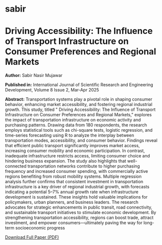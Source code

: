 # sabir
<!DOCTYPE html>
<html>
<head>
  <meta charset="UTF-8">
  <meta name="citation_title" content="Driving Accessibility: The Influence of Transport Infrastructure on Consumer Preferences and Regional Markets">
  <meta name="citation_author" content="Sabir Nasir Mujawar">
  <meta name="citation_publication_date" content="2025/05">
  <meta name="citation_journal_title" content="International Journal of Scientific Research and Engineering Development">
  <meta name="citation_volume" content="12">
  <meta name="citation_issue" content="4">
  <meta name="citation_firstpage" content="2125">
  <meta name="citation_lastpage" content="2130">
  <meta name="citation_pdf_url" content="https://www.ijsred.com/volume8/issue2/IJSRED-V8I2P311.pdf">
  <title>Driving Accessibility: The Influence of Transport Infrastructure on Consumer Preferences and Regional Markets</title>
</head>
<body>
  <h1>Driving Accessibility: The Influence of Transport Infrastructure on Consumer Preferences and Regional Markets</h1>
  <p><strong>Author:</strong> Sabir Nasir Mujawar</p>
  <p><strong>Published in:</strong> International Journal of Scientific Research and Engineering Development, Volume 8 Issue 2, Mar-Apr 2025</p>
  <p><strong>Abstract:</strong> Transportation systems play a pivotal role in shaping consumer behavior, enhancing market
accessibility, and fostering regional industrial growth. This study, titled " Driving Accessibility: The Influence of Transport Infrastructure on Consumer Preferences and Regional Markets," explores the impact of transportation infrastructure on economic activity and purchasing patterns. Drawing data from 180 respondents, the research employs statistical tools such as chi-square tests, logistic regression, and time-series forecasting using R to analyze the interplay between transportation modes, accessibility, and consumer behavior. Findings reveal that efficient public transport significantly improves market access, increasing consumer mobility and economic participation. In contrast, inadequate infrastructure restricts access, limiting consumer choice and hindering business expansion. The study also highlights that well-connected transportation networks contribute to higher purchasing frequency and increased consumer spending, with commercially active regions benefiting from robust mobility systems. Multiple regression analysis further confirms that consistent investment in transportation infrastructure is a key driver of regional industrial growth, with forecasts indicating a potential 5–7% annual growth rate when infrastructure development is sustained. These insights hold valuable implications for policymakers, urban planners, and business leaders. The research advocates for strategic enhancements in public transit, road connectivity, and sustainable transport initiatives to stimulate economic development. By strengthening transportation accessibility, regions can boost trade, attract investment, and empower consumers—ultimately paving the way for long-term socioeconomic progress</p>
  <a href="https://www.ijsred.com/volume8/issue2/IJSRED-V8I2P311.pdf" target="_blank">Download Full Paper (PDF)</a>
</body>
</html>
